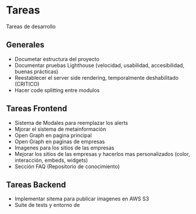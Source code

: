 # Tareas

Tareas de desarrollo

## Generales

- Documetar estructura del proyecto
- Documentar pruebas Lighthouse (velocidad, usabilidad, accesibilidad, buenas prácticas)
- Reestablecer el server side rendering, temporalmente deshabilitado (CRITICO)
- Hacer code splitting entre modulos

## Tareas Frontend

- Sistema de Modales para reemplazar los alerts
- Mjorar el sistema de metainformación
- Open Graph en pagina principal
- Open Graph en paginas de empresas
- Imagenes para los sitios de las empresas
- Mejorar los sitios de las empresas y hacerlos mas personalizados (color, interacción, embeds, widgets)
- Sección FAQ (Repositorio de conocimiento)

## Tareas Backend

- Implementar sitema para publicar imagenes en AWS S3
- Suite de tests y entorno de
